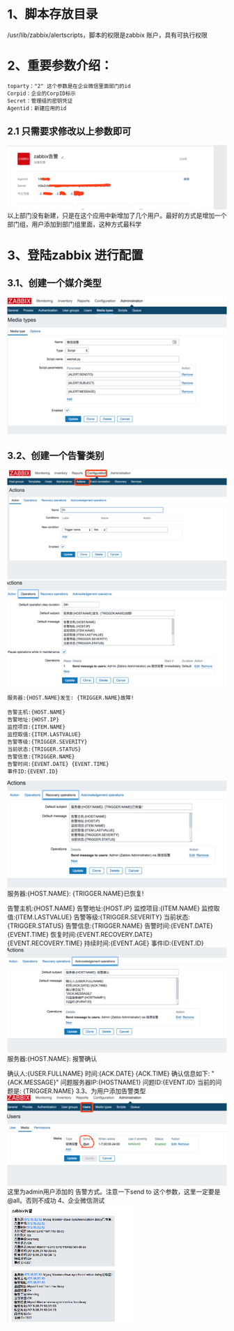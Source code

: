 # 1、脚本存放目录
/usr/lib/zabbix/alertscripts，脚本的权限是zabbix 账户，具有可执行权限
# 2、重要参数介绍：
```
toparty："2" 这个参数是在企业微信里面部门的id
Corpid：企业的CorpID标示
Secret：管理组的密钥凭证
Agentid：新建应用的id
```
## 2.1 只需要求修改以上参数即可
![image](https://github.com/xxlaila/backup-monitoring/blob/master/zabbix-monitoring/WeChat_Tightening/image/1.png)
以上部门没有新建，只是在这个应用中新增加了几个用户。最好的方式是增加一个部门组，用户添加到部门组里面，这种方式最科学
# 3、登陆zabbix 进行配置
## 3.1、创建一个媒介类型
![image](https://github.com/xxlaila/backup-monitoring/blob/master/zabbix-monitoring/WeChat_Tightening/image/2.png)
## 3.2、创建一个告警类别
![image](https://github.com/xxlaila/backup-monitoring/blob/master/zabbix-monitoring/WeChat_Tightening/image/3.png)
![image](https://github.com/xxlaila/backup-monitoring/blob/master/zabbix-monitoring/WeChat_Tightening/image/4.png)
```
服务器:{HOST.NAME}发生: {TRIGGER.NAME}故障!

告警主机:{HOST.NAME}
告警地址:{HOST.IP}
监控项目:{ITEM.NAME}
监控取值:{ITEM.LASTVALUE}
告警等级:{TRIGGER.SEVERITY}
当前状态:{TRIGGER.STATUS}
告警信息:{TRIGGER.NAME}
告警时间:{EVENT.DATE} {EVENT.TIME}
事件ID:{EVENT.ID}
```
![image](https://github.com/xxlaila/backup-monitoring/blob/master/zabbix-monitoring/WeChat_Tightening/image/5.png)
服务器:{HOST.NAME}: {TRIGGER.NAME}已恢复!

告警主机:{HOST.NAME}
告警地址:{HOST.IP}
监控项目:{ITEM.NAME}
监控取值:{ITEM.LASTVALUE}
告警等级:{TRIGGER.SEVERITY}
当前状态:{TRIGGER.STATUS}
告警信息:{TRIGGER.NAME}
告警时间:{EVENT.DATE} {EVENT.TIME}
恢复时间:{EVENT.RECOVERY.DATE} {EVENT.RECOVERY.TIME}
持续时间:{EVENT.AGE}
事件ID:{EVENT.ID}
![image](https://github.com/xxlaila/backup-monitoring/blob/master/zabbix-monitoring/WeChat_Tightening/image/6.png)
服务器:{HOST.NAME}: 报警确认

确认人:{USER.FULLNAME} 
时间:{ACK.DATE} {ACK.TIME} 
确认信息如下:
"{ACK.MESSAGE}"
问题服务器IP:{HOSTNAME1}
问题ID:{EVENT.ID}
当前的问题是: {TRIGGER.NAME}
3.3、为用户添加告警类型
![image](https://github.com/xxlaila/backup-monitoring/blob/master/zabbix-monitoring/WeChat_Tightening/image/7.png)
这里为admin用户添加的 告警方式。注意一下send to 这个参数，这里一定要是@all。否则不成功
4、企业微信测试
![image](https://github.com/xxlaila/backup-monitoring/blob/master/zabbix-monitoring/WeChat_Tightening/image/8.png)
